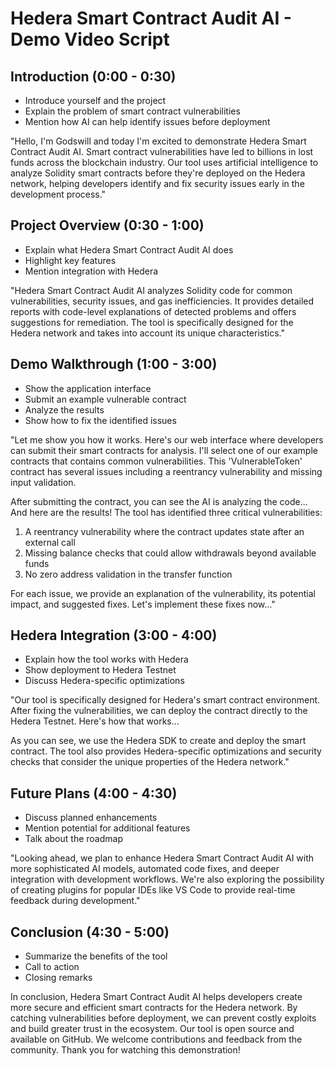 # Hedera Smart Contract Audit AI - Demo Video Script

## Introduction (0:00 - 0:30)
- Introduce yourself and the project
- Explain the problem of smart contract vulnerabilities
- Mention how AI can help identify issues before deployment

"Hello, I'm Godswill and today I'm excited to demonstrate Hedera Smart Contract Audit AI. Smart contract vulnerabilities have led to billions in lost funds across the blockchain industry. Our tool uses artificial intelligence to analyze Solidity smart contracts before they're deployed on the Hedera network, helping developers identify and fix security issues early in the development process."

## Project Overview (0:30 - 1:00)
- Explain what Hedera Smart Contract Audit AI does
- Highlight key features
- Mention integration with Hedera

"Hedera Smart Contract Audit AI analyzes Solidity code for common vulnerabilities, security issues, and gas inefficiencies. It provides detailed reports with code-level explanations of detected problems and offers suggestions for remediation. The tool is specifically designed for the Hedera network and takes into account its unique characteristics."

## Demo Walkthrough (1:00 - 3:00)
- Show the application interface
- Submit an example vulnerable contract
- Analyze the results
- Show how to fix the identified issues

"Let me show you how it works. Here's our web interface where developers can submit their smart contracts for analysis. I'll select one of our example contracts that contains common vulnerabilities. This 'VulnerableToken' contract has several issues including a reentrancy vulnerability and missing input validation.

After submitting the contract, you can see the AI is analyzing the code... And here are the results! The tool has identified three critical vulnerabilities:

1. A reentrancy vulnerability where the contract updates state after an external call
2. Missing balance checks that could allow withdrawals beyond available funds
3. No zero address validation in the transfer function

For each issue, we provide an explanation of the vulnerability, its potential impact, and suggested fixes. Let's implement these fixes now..."

## Hedera Integration (3:00 - 4:00)
- Explain how the tool works with Hedera
- Show deployment to Hedera Testnet
- Discuss Hedera-specific optimizations

"Our tool is specifically designed for Hedera's smart contract environment. After fixing the vulnerabilities, we can deploy the contract directly to the Hedera Testnet. Here's how that works...

As you can see, we use the Hedera SDK to create and deploy the smart contract. The tool also provides Hedera-specific optimizations and security checks that consider the unique properties of the Hedera network."

## Future Plans (4:00 - 4:30)
- Discuss planned enhancements
- Mention potential for additional features
- Talk about the roadmap

"Looking ahead, we plan to enhance Hedera Smart Contract Audit AI with more sophisticated AI models, automated code fixes, and deeper integration with development workflows. We're also exploring the possibility of creating plugins for popular IDEs like VS Code to provide real-time feedback during development."

## Conclusion (4:30 - 5:00)
- Summarize the benefits of the tool
- Call to action
- Closing remarks

In conclusion, Hedera Smart Contract Audit AI helps developers create more secure and efficient smart contracts for the Hedera network. By catching vulnerabilities before deployment, we can prevent costly exploits and build greater trust in the ecosystem. Our tool is open source and available on GitHub. We welcome contributions and feedback from the community. Thank you for watching this demonstration!